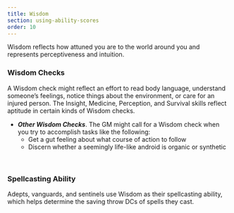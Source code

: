 ```yaml
---
title: Wisdom
section: using-ability-scores
order: 10
---
```

Wisdom reflects how attuned you are to the world around you and represents perceptiveness and intuition.

### Wisdom Checks

A Wisdom check might reflect an effort to read body language, understand someone’s feelings, notice things about the
environment, or care for an injured person. The Insight, Medicine, Perception, and Survival skills reflect aptitude
in certain kinds of Wisdom checks.

<skill-list abilityLimit="Wisdom"></skill-list>
- __*Other Wisdom Checks*__. The GM might call for a Wisdom check when you try to accomplish tasks like the following:
  - Get a gut feeling about what course of action to follow
  - Discern whether a seemingly life-like android is organic or synthetic

&nbsp;

### Spellcasting Ability
Adepts, vanguards, and sentinels use Wisdom as their spellcasting ability, which helps determine the saving
throw DCs of spells they cast.

<me-source-reference pages="82"></me-source-reference>
